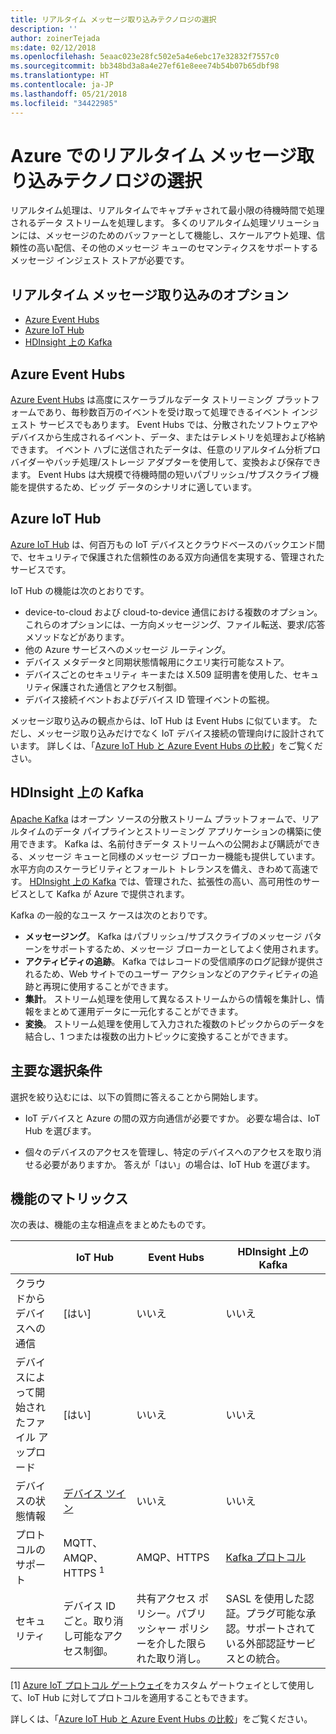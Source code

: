 ```yaml
---
title: リアルタイム メッセージ取り込みテクノロジの選択
description: ''
author: zoinerTejada
ms:date: 02/12/2018
ms.openlocfilehash: 5eaac023e28fc502e5a4e6ebc17e32832f7557c0
ms.sourcegitcommit: bb348bd3a8a4e27ef61e8eee74b54b07b65dbf98
ms.translationtype: HT
ms.contentlocale: ja-JP
ms.lasthandoff: 05/21/2018
ms.locfileid: "34422985"
---
```

# <a name="choosing-a-real-time-message-ingestion-technology-in-azure"></a>Azure でのリアルタイム メッセージ取り込みテクノロジの選択

リアルタイム処理は、リアルタイムでキャプチャされて最小限の待機時間で処理されるデータ ストリームを処理します。 多くのリアルタイム処理ソリューションには、メッセージのためのバッファーとして機能し、スケールアウト処理、信頼性の高い配信、その他のメッセージ キューのセマンティクスをサポートするメッセージ インジェスト ストアが必要です。 

## <a name="what-are-your-options-for-real-time-message-ingestion"></a>リアルタイム メッセージ取り込みのオプション

- [Azure Event Hubs](/azure/event-hubs/)
- [Azure IoT Hub](/azure/iot-hub/)
- [HDInsight 上の Kafka](/azure/hdinsight/kafka/apache-kafka-get-started)

## <a name="azure-event-hubs"></a>Azure Event Hubs

[Azure Event Hubs](/azure/event-hubs/) は高度にスケーラブルなデータ ストリーミング プラットフォームであり、毎秒数百万のイベントを受け取って処理できるイベント インジェスト サービスでもあります。 Event Hubs では、分散されたソフトウェアやデバイスから生成されるイベント、データ、またはテレメトリを処理および格納できます。 イベント ハブに送信されたデータは、任意のリアルタイム分析プロバイダーやバッチ処理/ストレージ アダプターを使用して、変換および保存できます。 Event Hubs は大規模で待機時間の短いパブリッシュ/サブスクライブ機能を提供するため、ビッグ データのシナリオに適しています。

## <a name="azure-iot-hub"></a>Azure IoT Hub

[Azure IoT Hub](/azure/iot-hub/) は、何百万もの IoT デバイスとクラウドベースのバックエンド間で、セキュリティで保護された信頼性のある双方向通信を実現する、管理されたサービスです。

IoT Hub の機能は次のとおりです。

* device-to-cloud および cloud-to-device 通信における複数のオプション。 これらのオプションには、一方向メッセージング、ファイル転送、要求/応答メソッドなどがあります。
* 他の Azure サービスへのメッセージ ルーティング。
* デバイス メタデータと同期状態情報用にクエリ実行可能なストア。
* デバイスごとのセキュリティ キーまたは X.509 証明書を使用した、セキュリティ保護された通信とアクセス制御。
* デバイス接続イベントおよびデバイス ID 管理イベントの監視。

メッセージ取り込みの観点からは、IoT Hub は Event Hubs に似ています。 ただし、メッセージ取り込みだけでなく IoT デバイス接続の管理向けに設計されています。 詳しくは、「[Azure IoT Hub と Azure Event Hubs の比較](/azure/iot-hub/iot-hub-compare-event-hubs)」をご覧ください。 

## <a name="kafka-on-hdinsight"></a>HDInsight 上の Kafka

[Apache Kafka](https://kafka.apache.org/) はオープン ソースの分散ストリーム プラットフォームで、リアルタイムのデータ パイプラインとストリーミング アプリケーションの構築に使用できます。 Kafka は、名前付きデータ ストリームへの公開および購読ができる、メッセージ キューと同様のメッセージ ブローカー機能も提供しています。 水平方向のスケーラビリティとフォールト トレランスを備え、きわめて高速です。 [HDInsight 上の Kafka](/azure/hdinsight/kafka/apache-kafka-get-started) では、管理された、拡張性の高い、高可用性のサービスとして Kafka が Azure で提供されます。 

Kafka の一般的なユース ケースは次のとおりです。

* **メッセージング**。 Kafka はパブリッシュ/サブスクライブのメッセージ パターンをサポートするため、メッセージ ブローカーとしてよく使用されます。
* **アクティビティの追跡**。 Kafka ではレコードの受信順序のログ記録が提供されるため、Web サイトでのユーザー アクションなどのアクティビティの追跡と再現に使用することができます。
* **集計**。 ストリーム処理を使用して異なるストリームからの情報を集計し、情報をまとめて運用データに一元化することができます。
* **変換**。 ストリーム処理を使用して入力された複数のトピックからのデータを結合し、1 つまたは複数の出力トピックに変換することができます。

## <a name="key-selection-criteria"></a>主要な選択条件

選択を絞り込むには、以下の質問に答えることから開始します。

- IoT デバイスと Azure の間の双方向通信が必要ですか。 必要な場合は、IoT Hub を選びます。

- 個々のデバイスのアクセスを管理し、特定のデバイスへのアクセスを取り消せる必要がありますか。 答えが「はい」の場合は、IoT Hub を選びます。

## <a name="capability-matrix"></a>機能のマトリックス

次の表は、機能の主な相違点をまとめたものです。 

| | IoT Hub | Event Hubs | HDInsight 上の Kafka |
| --- | --- | --- | --- |
| クラウドからデバイスへの通信 | [はい] | いいえ  | いいえ  |
| デバイスによって開始されたファイル アップロード | [はい] | いいえ  | いいえ  |
| デバイスの状態情報 | [デバイス ツイン](/azure/iot-hub/iot-hub-devguide-device-twins) | いいえ  | いいえ  |
| プロトコルのサポート | MQTT、AMQP、HTTPS <sup>1</sup> | AMQP、HTTPS | [Kafka プロトコル](https://cwiki.apache.org/confluence/display/KAFKA/A+Guide+To+The+Kafka+Protocol) |
| セキュリティ | デバイス ID ごと。取り消し可能なアクセス制御。 | 共有アクセス ポリシー。パブリッシャー ポリシーを介した限られた取り消し。 | SASL を使用した認証。プラグ可能な承認。サポートされている外部認証サービスとの統合。 |

[1] [Azure IoT プロトコル ゲートウェイ](/azure/iot-hub/iot-hub-protocol-gateway)をカスタム ゲートウェイとして使用して、IoT Hub に対してプロトコルを適用することもできます。

詳しくは、「[Azure IoT Hub と Azure Event Hubs の比較](/azure/iot-hub/iot-hub-compare-event-hubs)」をご覧ください。

